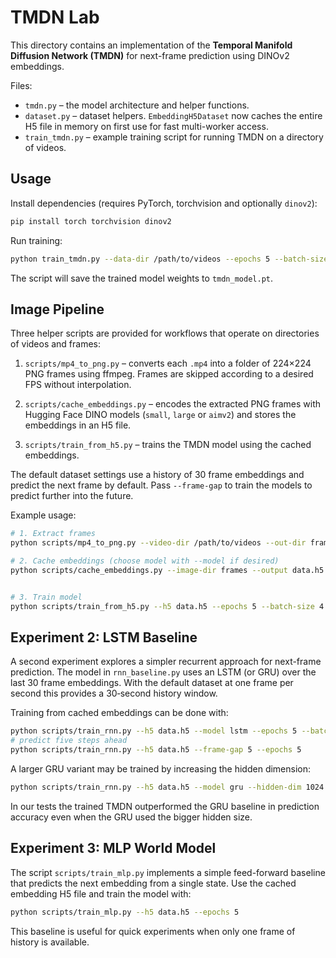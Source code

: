 # TMDN Lab

This directory contains an implementation of the **Temporal Manifold Diffusion Network (TMDN)** for next-frame prediction using DINOv2 embeddings.

Files:
- `tmdn.py` – the model architecture and helper functions.
- `dataset.py` – dataset helpers. `EmbeddingH5Dataset` now caches the entire H5
  file in memory on first use for fast multi-worker access.
- `train_tmdn.py` – example training script for running TMDN on a directory of videos.

## Usage

Install dependencies (requires PyTorch, torchvision and optionally `dinov2`):
```bash
pip install torch torchvision dinov2
```

Run training:
```bash
python train_tmdn.py --data-dir /path/to/videos --epochs 5 --batch-size 4
```

The script will save the trained model weights to `tmdn_model.pt`.

## Image Pipeline

Three helper scripts are provided for workflows that operate on directories of videos and frames:

1. `scripts/mp4_to_png.py` – converts each `.mp4` into a folder of 224×224 PNG frames using ffmpeg. Frames are skipped according to a desired FPS without interpolation.
2. `scripts/cache_embeddings.py` – encodes the extracted PNG frames with Hugging Face DINO models (`small`, `large` or `aimv2`) and stores the embeddings in an H5 file.

3. `scripts/train_from_h5.py` – trains the TMDN model using the cached embeddings.

The default dataset settings use a history of 30 frame embeddings and predict the next frame by default. Pass ``--frame-gap`` to train the models to predict further into the future.

Example usage:
```bash
# 1. Extract frames
python scripts/mp4_to_png.py --video-dir /path/to/videos --out-dir frames --fps 1

# 2. Cache embeddings (choose model with --model if desired)
python scripts/cache_embeddings.py --image-dir frames --output data.h5 --model small


# 3. Train model
python scripts/train_from_h5.py --h5 data.h5 --epochs 5 --batch-size 4
```

## Experiment 2: LSTM Baseline

A second experiment explores a simpler recurrent approach for next-frame prediction. The model in `rnn_baseline.py` uses an LSTM (or GRU) over the last 30 frame embeddings. With the default dataset at one frame per second this provides a 30‑second history window.

Training from cached embeddings can be done with:
```bash
python scripts/train_rnn.py --h5 data.h5 --model lstm --epochs 5 --batch-size 4
# predict five steps ahead
python scripts/train_rnn.py --h5 data.h5 --frame-gap 5 --epochs 5
```

A larger GRU variant may be trained by increasing the hidden dimension:
```bash
python scripts/train_rnn.py --h5 data.h5 --model gru --hidden-dim 1024
```

In our tests the trained TMDN outperformed the GRU baseline in prediction accuracy even when the GRU used the bigger hidden size.

## Experiment 3: MLP World Model

The script `scripts/train_mlp.py` implements a simple feed-forward baseline that
predicts the next embedding from a single state. Use the cached embedding H5
file and train the model with:

```bash
python scripts/train_mlp.py --h5 data.h5 --epochs 5
```

This baseline is useful for quick experiments when only one frame of history is
available.
